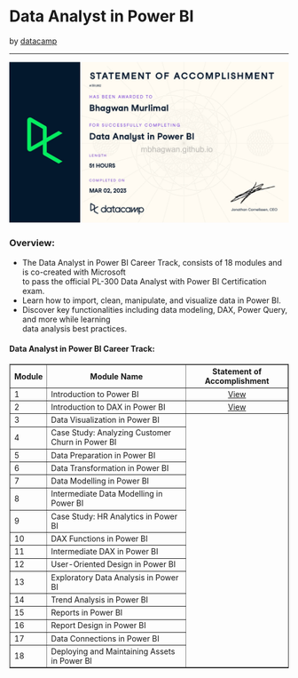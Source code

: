 <h1>Data Analyst in Power BI</h1>
by <a href="https://www.datacamp.com/tracks/data-analyst-in-power-bi">datacamp</a>
<hr>

<!-- ![Certificate of Completion]() -->

![Certificate of Achievement](/images/data_analyst_in_power_bi.jpg)
 
<h3>Overview:</h3>
<ul>
 <li>The Data Analyst in Power BI Career Track, consists of 18 modules and is co-created with Microsoft<br>
  to pass the official PL-300 Data Analyst with Power BI Certification exam.</li>
 <li>Learn how to import, clean, manipulate, and visualize data in Power BI.</li>
 <li>Discover key functionalities including data modeling, DAX, Power Query, and more while learning<br> 
  data analysis best practices.</li>
</ul>

<h4>Data Analyst in Power BI Career Track:</h4>

<table border="1">
 <tr>
  <th>Module</th>
  <th>Module Name</th>
  <th>Statement of Accomplishment</th>
 </tr>
 <tr>
  <td>1</td>
  <td>Introduction to Power BI</td>
  <td align="center"><a href=https://www.datacamp.com/completed/statement-of-accomplishment/course/186c9f46486560aec518ca0e7c4c83624d07380e target="_blank">View</a></td>
 </tr>
 <tr>
  <td>2</td>
  <td>Introduction to DAX in Power BI</td>
  <td align="center"><a href=https://www.datacamp.com/completed/statement-of-accomplishment/course/c1ca17c8ce39bb11ac2fdced83ea54840ade85af target="_blank">View</a></td>
 </tr>
 <tr>
  <td>3</td>
  <td>Data Visualization in Power BI</td>
 </tr>
 <tr>
  <td>4</td>
  <td>Case Study: Analyzing Customer Churn in Power BI</td>
 </tr>
 <tr>
  <td>5</td>
  <td>Data Preparation in Power BI</td>
 </tr>
 <tr>
  <td>6</td>
  <td>Data Transformation in Power BI</td>
 </tr>
 <tr>
  <td>7</td>
  <td>Data Modelling in Power BI</td>
 </tr>
 <tr>
  <td>8</td>
  <td>Intermediate Data Modelling in Power BI</td>
 </tr>
 <tr>
  <td>9</td>
  <td>Case Study: HR Analytics in Power BI</td>
 </tr>
 <tr>
  <td>10</td>
  <td>DAX Functions in Power BI</td>
 </tr>
 <tr>
  <td>11</td>
  <td>Intermediate DAX in Power BI</td>
 </tr>
 <tr>
  <td>12</td>
  <td>User-Oriented Design in Power BI</td>
 </tr>
 <tr>
  <td>13</td>
  <td>Exploratory Data Analysis in Power BI</td>
 </tr>
 <tr>
  <td>14</td>
  <td>Trend Analysis in Power BI</td>
 </tr>
 <tr>
  <td>15</td>
  <td>Reports in Power BI</td>
 </tr>
 <tr>
  <td>16</td>
  <td>Report Design in Power BI</td>
 </tr>
 <tr>
  <td>17</td>
  <td>Data Connections in Power BI</td>
 </tr>
 <tr>
  <td>18</td>
  <td>Deploying and Maintaining Assets in Power BI</td>
 </tr>
</table>
